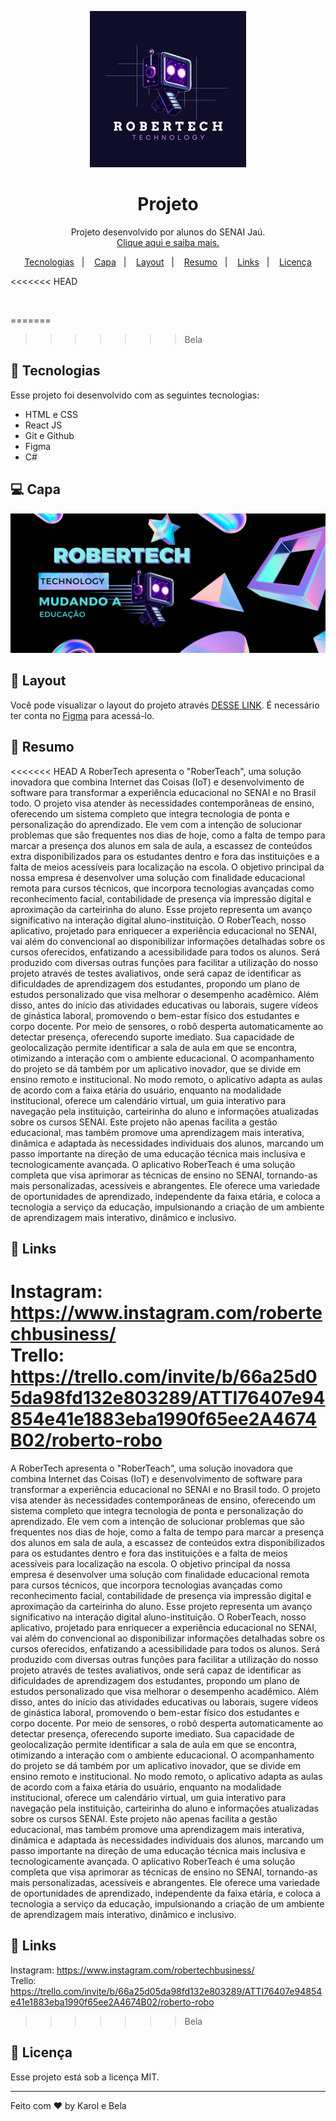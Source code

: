 <p align="center">
  <img src="/site/src/assets/logoRoberTech.png" width="250px">
</p>
<h1 align="center"> Projeto </h1>

<p align="center">
Projeto desenvolvido por alunos do SENAI Jaú. <br/>
<a href="https://google.com">Clique aqui e saiba mais.</a>
</p>

<p align="center">
  <a href="#-tecnologias">Tecnologias</a>&nbsp;&nbsp;&nbsp;|&nbsp;&nbsp;&nbsp;
  <a href="#-projeto">Capa</a>&nbsp;&nbsp;&nbsp;|&nbsp;&nbsp;&nbsp;
  <a href="#-layout">Layout</a>&nbsp;&nbsp;&nbsp;|&nbsp;&nbsp;&nbsp;
  <a href="#-resumo">Resumo</a>&nbsp;&nbsp;&nbsp;|&nbsp;&nbsp;&nbsp;
  <a href="#-links">Links</a>&nbsp;&nbsp;&nbsp;|&nbsp;&nbsp;&nbsp;
  <a href="#memo-licença">Licença</a>
</p>

<<<<<<< HEAD



<br>



=======
<br>

>>>>>>> Bela
## 🚀 Tecnologias

Esse projeto foi desenvolvido com as seguintes tecnologias:

- HTML e CSS
- React JS
- Git e Github
- Figma
- C#

## 💻 Capa

<p align="center">
  <img src="/site/src/assets/BannerRoberTech.png">
</p>

## 🔖 Layout

Você pode visualizar o layout do projeto através [DESSE LINK](https://www.figma.com/design/EXO9bMbfDftiEB7ArcTelU/Untitled?node-id=613-9&node-type=canvas&t=S9Ng1cSfo9IgLSze-0). É necessário ter conta no [Figma](https://figma.com) para acessá-lo.

## 📖 Resumo

<<<<<<< HEAD
A RoberTech apresenta o "RoberTeach", uma solução inovadora que combina Internet das Coisas (IoT) e desenvolvimento de software para transformar a experiência educacional no SENAI e no Brasil todo. O projeto visa atender às necessidades contemporâneas de ensino, oferecendo um sistema completo que integra tecnologia de ponta e personalização do aprendizado. Ele vem com a intenção de solucionar problemas que são frequentes nos dias de hoje, como a falta de tempo para marcar a presença dos alunos em sala de aula, a escassez de conteúdos extra disponibilizados para os estudantes dentro e fora das instituições e a falta de meios acessíveis para localização na escola. O objetivo principal da nossa empresa é desenvolver uma solução com finalidade educacional remota para cursos técnicos, que incorpora tecnologias avançadas como reconhecimento facial, contabilidade de presença via impressão digital e aproximação da carteirinha do aluno. Esse projeto representa um avanço significativo na interação digital aluno-instituição. O RoberTeach, nosso aplicativo, projetado para enriquecer a experiência educacional no SENAI, vai além do convencional ao disponibilizar informações detalhadas sobre os cursos oferecidos, enfatizando a acessibilidade para todos os alunos. Será produzido com diversas outras funções para facilitar a utilização do nosso projeto através de testes avaliativos, onde será capaz de identificar as dificuldades de aprendizagem dos estudantes, propondo um plano de estudos personalizado que visa melhorar o desempenho acadêmico. Além disso, antes do início das atividades educativas ou laborais, sugere vídeos de ginástica laboral, promovendo o bem-estar físico dos estudantes e corpo docente. Por meio de sensores, o robô desperta automaticamente ao detectar presença, oferecendo suporte imediato. Sua capacidade de geolocalização permite identificar a sala de aula em que se encontra, otimizando a interação com o ambiente educacional. O acompanhamento do projeto se dá também por um aplicativo inovador, que se divide em ensino remoto e institucional. No modo remoto, o aplicativo adapta as aulas de acordo com a faixa etária do usuário, enquanto na modalidade institucional, oferece um calendário virtual, um guia interativo para navegação pela instituição, carteirinha do aluno e informações atualizadas sobre os cursos SENAI. Este projeto não apenas facilita a gestão educacional, mas também promove uma aprendizagem mais interativa, dinâmica e adaptada às necessidades individuais dos alunos, marcando um passo importante na direção de uma educação técnica mais inclusiva e tecnologicamente avançada. O aplicativo RoberTeach é uma solução completa que visa aprimorar as técnicas de ensino no SENAI, tornando-as mais personalizadas, acessíveis e abrangentes. Ele oferece uma variedade de oportunidades de aprendizado, independente da faixa etária, e coloca a tecnologia a serviço da educação, impulsionando a criação de um ambiente de aprendizagem mais interativo, dinâmico e inclusivo.       


## 🔗 Links
Instagram: https://www.instagram.com/robertechbusiness/
<br/>
Trello: https://trello.com/invite/b/66a25d05da98fd132e803289/ATTI76407e94854e41e1883eba1990f65ee2A4674B02/roberto-robo 
=======
A RoberTech apresenta o "RoberTeach", uma solução inovadora que combina Internet das Coisas (IoT) e desenvolvimento de software para transformar a experiência educacional no SENAI e no Brasil todo. O projeto visa atender às necessidades contemporâneas de ensino, oferecendo um sistema completo que integra tecnologia de ponta e personalização do aprendizado. Ele vem com a intenção de solucionar problemas que são frequentes nos dias de hoje, como a falta de tempo para marcar a presença dos alunos em sala de aula, a escassez de conteúdos extra disponibilizados para os estudantes dentro e fora das instituições e a falta de meios acessíveis para localização na escola. O objetivo principal da nossa empresa é desenvolver uma solução com finalidade educacional remota para cursos técnicos, que incorpora tecnologias avançadas como reconhecimento facial, contabilidade de presença via impressão digital e aproximação da carteirinha do aluno. Esse projeto representa um avanço significativo na interação digital aluno-instituição. O RoberTeach, nosso aplicativo, projetado para enriquecer a experiência educacional no SENAI, vai além do convencional ao disponibilizar informações detalhadas sobre os cursos oferecidos, enfatizando a acessibilidade para todos os alunos. Será produzido com diversas outras funções para facilitar a utilização do nosso projeto através de testes avaliativos, onde será capaz de identificar as dificuldades de aprendizagem dos estudantes, propondo um plano de estudos personalizado que visa melhorar o desempenho acadêmico. Além disso, antes do início das atividades educativas ou laborais, sugere vídeos de ginástica laboral, promovendo o bem-estar físico dos estudantes e corpo docente. Por meio de sensores, o robô desperta automaticamente ao detectar presença, oferecendo suporte imediato. Sua capacidade de geolocalização permite identificar a sala de aula em que se encontra, otimizando a interação com o ambiente educacional. O acompanhamento do projeto se dá também por um aplicativo inovador, que se divide em ensino remoto e institucional. No modo remoto, o aplicativo adapta as aulas de acordo com a faixa etária do usuário, enquanto na modalidade institucional, oferece um calendário virtual, um guia interativo para navegação pela instituição, carteirinha do aluno e informações atualizadas sobre os cursos SENAI. Este projeto não apenas facilita a gestão educacional, mas também promove uma aprendizagem mais interativa, dinâmica e adaptada às necessidades individuais dos alunos, marcando um passo importante na direção de uma educação técnica mais inclusiva e tecnologicamente avançada. O aplicativo RoberTeach é uma solução completa que visa aprimorar as técnicas de ensino no SENAI, tornando-as mais personalizadas, acessíveis e abrangentes. Ele oferece uma variedade de oportunidades de aprendizado, independente da faixa etária, e coloca a tecnologia a serviço da educação, impulsionando a criação de um ambiente de aprendizagem mais interativo, dinâmico e inclusivo.

## 🔗 Links

Instagram: https://www.instagram.com/robertechbusiness/
<br/>
Trello: https://trello.com/invite/b/66a25d05da98fd132e803289/ATTI76407e94854e41e1883eba1990f65ee2A4674B02/roberto-robo
>>>>>>> Bela

## :memo: Licença

Esse projeto está sob a licença MIT.

---

Feito com ♥ by Karol e Bela
